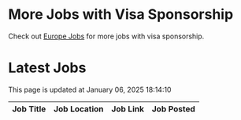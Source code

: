 # More Jobs with Visa Sponsorship

Check out [Europe Jobs](https://github.com/sureshparimi/europejobs#latest-jobs) for more jobs with visa sponsorship.

# Latest Jobs

This page is updated at January 06, 2025 18:14:10

| Job Title | Job Location | Job Link | Job Posted |
| --- | --- | --- | --- |
